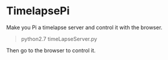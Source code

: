 TimelapsePi
=================

Make you Pi a timelapse server and control it with the browser.
>python2.7 timeLapseServer.py

Then go to the browser to control it.

